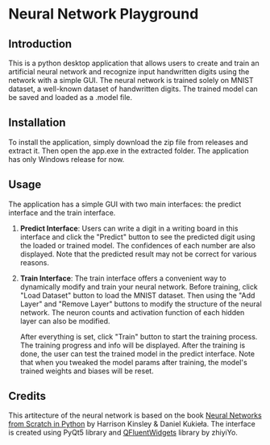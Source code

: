 # Neural Network Playground

## Introduction
This is a python desktop application that allows users to create and train an artificial neural network and recognize input handwritten digits using the network with a simple GUI. The neural network is trained solely on MNIST dataset, a well-known dataset of handwritten digits. The trained model can be saved and loaded as a .model file.

## Installation
To install the application, simply download the zip file from releases and extract it. Then open the app.exe in the extracted folder. The application has only Windows release for now.

## Usage
The application has a simple GUI with two main interfaces: the predict interface and the train interface.

1. **Predict Interface**:
    Users can write a digit in a writing board in this interface and click the "Predict" button to see the predicted digit using the loaded or trained model. The confidences of each number are also displayed. Note that the predicted result may not be correct for various reasons.

2. **Train Interface**:
    The train interface offers a convenient way to dynamically modify and train your neural network. Before training, click "Load Dataset" button to load the MNIST dataset. Then using the "Add Layer" and "Remove Layer" buttons to modify the structure of the neural network. The neuron counts and activation function of each hidden layer can also be modified. 

    After everything is set, click "Train" button to start the training process. The training progress and info will be displayed. After the training is done, the user can test the trained model in the predict interface. Note that when you tweaked the model params after training, the model's trained weights and biases will be reset.

## Credits
This artitecture of the neural network is based on the book [Neural Networks from Scratch in Python](https://nnfs.io/) by Harrison Kinsley & Daniel Kukieła. The interface is created using PyQt5 library and [QFluentWidgets](https://github.com/zhiyiYo/PyQt-Fluent-Widgets) library by zhiyiYo.